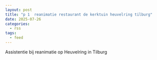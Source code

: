 ```yaml
---
layout: post
title: "p 1  reanimatie restaurant de kerktuin heuvelring tilburg"
date: 2025-07-26
categories: 
  - rss
tags: 
  - feed
---
```


Assistentie bij reanimatie op Heuvelring in Tilburg
